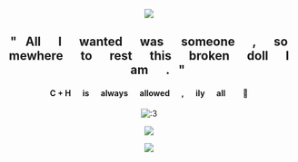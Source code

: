<div align="center">
 
 ![](https://files.catbox.moe/nhytc3.png)


## "⠀All⠀⠀I⠀⠀wanted⠀⠀was⠀⠀someone⠀⠀,⠀⠀somewhere⠀⠀to⠀⠀rest⠀⠀this⠀⠀broken⠀⠀doll⠀⠀I⠀⠀am⠀⠀.⠀"

  
  #### C + H⠀⠀is⠀⠀always⠀⠀allowed⠀⠀,⠀⠀ily⠀⠀all⠀⠀⠀🤍
  ![:3](https://komarev.com/ghpvc/?username=pr3ty&color=63544b&style=plastic-square&base=67) 

   ![](https://files.catbox.moe/zrb2ye.png)


 ![](https://files.catbox.moe/nhytc3.png)
